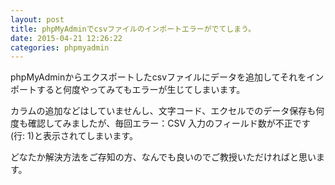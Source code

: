 ```yaml
---
layout: post
title: phpMyAdminでcsvファイルのインポートエラーがでてしまう。
date: 2015-04-21 12:26:22
categories: phpmyadmin
---
```

<!-- {% raw %} -->
<p>phpMyAdminからエクスポートしたcsvファイルにデータを追加してそれをインポートすると何度やってみてもエラーが生じてしまいます。</p>

<p>カラムの追加などはしていませんし、文字コード、エクセルでのデータ保存も何度も確認してみましたが、毎回エラー：CSV 入力のフィールド数が不正です (行: 1)と表示されてしまいます。</p>

<p>どなたか解決方法をご存知の方、なんでも良いのでご教授いただければと思います。</p>
<!-- {% endraw %} -->
